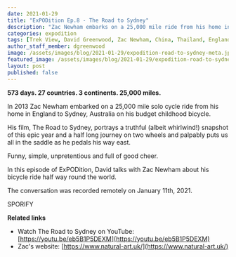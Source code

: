 ```yaml
---
date: 2021-01-29
title: "ExPODition Ep.8 - The Road to Sydney"
description: "Zac Newham embarks on a 25,000 mile ride from his home in Ifield, England to Sydney, Australia."
categories: expodition
tags: [Trek View, David Greenwood, Zac Newham, China, Thailand, England, Australia, bicycle]
author_staff_member: dgreenwood
image: /assets/images/blog/2021-01-29/expodition-road-to-sydney-meta.jpg
featured_image: /assets/images/blog/2021-01-29/expodition-road-to-sydney-sm.jpg
layout: post
published: false
---
```


**573 days. 27 countries. 3 continents. 25,000 miles.**

In 2013 Zac Newham embarked on a 25,000 mile solo cycle ride from his home in England to Sydney, Australia on his budget childhood bicycle.

His film, The Road to Sydney, portrays a truthful (albeit whirlwind!) snapshot of this epic year and a half long journey on two wheels and palpably puts us all in the saddle as he pedals his way east.

Funny, simple, unpretentious and full of good cheer.

In this episode of ExPODition, David talks with Zac Newham about his bicycle ride half way round the world.

The conversation was recorded remotely on January 11th, 2021.

SPORIFY

**Related links**

* Watch The Road to Sydney on YouTube: [https://youtu.be/eb5B1P5DEXM](https://youtu.be/eb5B1P5DEXM)
* Zac's website: [https://www.natural-art.uk/](https://www.natural-art.uk/)